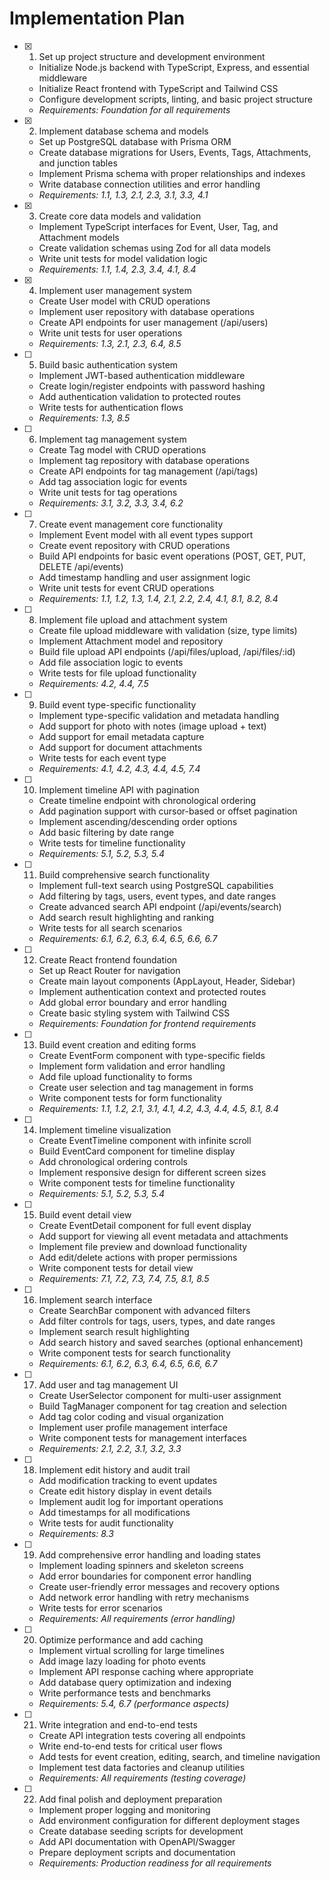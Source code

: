 # Implementation Plan

- [x] 1. Set up project structure and development environment
  - Initialize Node.js backend with TypeScript, Express, and essential middleware
  - Initialize React frontend with TypeScript and Tailwind CSS
  - Configure development scripts, linting, and basic project structure
  - _Requirements: Foundation for all requirements_

- [x] 2. Implement database schema and models
  - Set up PostgreSQL database with Prisma ORM
  - Create database migrations for Users, Events, Tags, Attachments, and junction tables
  - Implement Prisma schema with proper relationships and indexes
  - Write database connection utilities and error handling
  - _Requirements: 1.1, 1.3, 2.1, 2.3, 3.1, 3.3, 4.1_

- [x] 3. Create core data models and validation
  - Implement TypeScript interfaces for Event, User, Tag, and Attachment models
  - Create validation schemas using Zod for all data models
  - Write unit tests for model validation logic
  - _Requirements: 1.1, 1.4, 2.3, 3.4, 4.1, 8.4_

- [x] 4. Implement user management system
  - Create User model with CRUD operations
  - Implement user repository with database operations
  - Create API endpoints for user management (/api/users)
  - Write unit tests for user operations
  - _Requirements: 1.3, 2.1, 2.3, 6.4, 8.5_

- [ ] 5. Build basic authentication system
  - Implement JWT-based authentication middleware
  - Create login/register endpoints with password hashing
  - Add authentication validation to protected routes
  - Write tests for authentication flows
  - _Requirements: 1.3, 8.5_

- [ ] 6. Implement tag management system
  - Create Tag model with CRUD operations
  - Implement tag repository with database operations
  - Create API endpoints for tag management (/api/tags)
  - Add tag association logic for events
  - Write unit tests for tag operations
  - _Requirements: 3.1, 3.2, 3.3, 3.4, 6.2_

- [ ] 7. Create event management core functionality
  - Implement Event model with all event types support
  - Create event repository with CRUD operations
  - Build API endpoints for basic event operations (POST, GET, PUT, DELETE /api/events)
  - Add timestamp handling and user assignment logic
  - Write unit tests for event CRUD operations
  - _Requirements: 1.1, 1.2, 1.3, 1.4, 2.1, 2.2, 2.4, 4.1, 8.1, 8.2, 8.4_

- [ ] 8. Implement file upload and attachment system
  - Create file upload middleware with validation (size, type limits)
  - Implement Attachment model and repository
  - Build file upload API endpoints (/api/files/upload, /api/files/:id)
  - Add file association logic to events
  - Write tests for file upload functionality
  - _Requirements: 4.2, 4.4, 7.5_

- [ ] 9. Build event type-specific functionality
  - Implement type-specific validation and metadata handling
  - Add support for photo with notes (image upload + text)
  - Add support for email metadata capture
  - Add support for document attachments
  - Write tests for each event type
  - _Requirements: 4.1, 4.2, 4.3, 4.4, 4.5, 7.4_

- [ ] 10. Implement timeline API with pagination
  - Create timeline endpoint with chronological ordering
  - Add pagination support with cursor-based or offset pagination
  - Implement ascending/descending order options
  - Add basic filtering by date range
  - Write tests for timeline functionality
  - _Requirements: 5.1, 5.2, 5.3, 5.4_

- [ ] 11. Build comprehensive search functionality
  - Implement full-text search using PostgreSQL capabilities
  - Add filtering by tags, users, event types, and date ranges
  - Create advanced search API endpoint (/api/events/search)
  - Add search result highlighting and ranking
  - Write tests for all search scenarios
  - _Requirements: 6.1, 6.2, 6.3, 6.4, 6.5, 6.6, 6.7_

- [ ] 12. Create React frontend foundation
  - Set up React Router for navigation
  - Create main layout components (AppLayout, Header, Sidebar)
  - Implement authentication context and protected routes
  - Add global error boundary and error handling
  - Create basic styling system with Tailwind CSS
  - _Requirements: Foundation for frontend requirements_

- [ ] 13. Build event creation and editing forms
  - Create EventForm component with type-specific fields
  - Implement form validation and error handling
  - Add file upload functionality to forms
  - Create user selection and tag management in forms
  - Write component tests for form functionality
  - _Requirements: 1.1, 1.2, 2.1, 3.1, 4.1, 4.2, 4.3, 4.4, 4.5, 8.1, 8.4_

- [ ] 14. Implement timeline visualization
  - Create EventTimeline component with infinite scroll
  - Build EventCard component for timeline display
  - Add chronological ordering controls
  - Implement responsive design for different screen sizes
  - Write component tests for timeline functionality
  - _Requirements: 5.1, 5.2, 5.3, 5.4_

- [ ] 15. Build event detail view
  - Create EventDetail component for full event display
  - Add support for viewing all event metadata and attachments
  - Implement file preview and download functionality
  - Add edit/delete actions with proper permissions
  - Write component tests for detail view
  - _Requirements: 7.1, 7.2, 7.3, 7.4, 7.5, 8.1, 8.5_

- [ ] 16. Implement search interface
  - Create SearchBar component with advanced filters
  - Add filter controls for tags, users, types, and date ranges
  - Implement search result highlighting
  - Add search history and saved searches (optional enhancement)
  - Write component tests for search functionality
  - _Requirements: 6.1, 6.2, 6.3, 6.4, 6.5, 6.6, 6.7_

- [ ] 17. Add user and tag management UI
  - Create UserSelector component for multi-user assignment
  - Build TagManager component for tag creation and selection
  - Add tag color coding and visual organization
  - Implement user profile management interface
  - Write component tests for management interfaces
  - _Requirements: 2.1, 2.2, 3.1, 3.2, 3.3_

- [ ] 18. Implement edit history and audit trail
  - Add modification tracking to event updates
  - Create edit history display in event details
  - Implement audit log for important operations
  - Add timestamps for all modifications
  - Write tests for audit functionality
  - _Requirements: 8.3_

- [ ] 19. Add comprehensive error handling and loading states
  - Implement loading spinners and skeleton screens
  - Add error boundaries for component error handling
  - Create user-friendly error messages and recovery options
  - Add network error handling with retry mechanisms
  - Write tests for error scenarios
  - _Requirements: All requirements (error handling)_

- [ ] 20. Optimize performance and add caching
  - Implement virtual scrolling for large timelines
  - Add image lazy loading for photo events
  - Implement API response caching where appropriate
  - Add database query optimization and indexing
  - Write performance tests and benchmarks
  - _Requirements: 5.4, 6.7 (performance aspects)_

- [ ] 21. Write integration and end-to-end tests
  - Create API integration tests covering all endpoints
  - Write end-to-end tests for critical user flows
  - Add tests for event creation, editing, search, and timeline navigation
  - Implement test data factories and cleanup utilities
  - _Requirements: All requirements (testing coverage)_

- [ ] 22. Add final polish and deployment preparation
  - Implement proper logging and monitoring
  - Add environment configuration for different deployment stages
  - Create database seeding scripts for development
  - Add API documentation with OpenAPI/Swagger
  - Prepare deployment scripts and documentation
  - _Requirements: Production readiness for all requirements_
